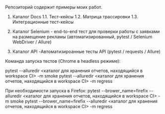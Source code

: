 Репозиторий содержит примеры моих работ.

1. Каталог Docs
    1.1. Тест-кейсы
    1.2. Матрица трассировки
    1.3. Интеграционные тест-кейсы

2. Каталог Selenium - end-to-end тест для проверки работы с заявками на размещение рекламы (автоматизированный, pytest / Selenium WebDriver / Allure)

3. Каталог API -Автоматизироанные тесты API (pytest / requests / Allure)

Команда запуска тестов (Chrome в headless режиме): 

pytest --alluredir <каталог для хранения отчетов, находящийся в workspace CI> -m smoke
pytest --alluredir <каталог для хранения отчетов, находящийся в workspace CI> -m regress

При необходимости запуска в Firefox:
pytest --brower_name=firefix --alluredir <каталог для хранения отчетов, находящийся в workspace CI> -m smoke
pytest --brower_name=firefix --alluredir <каталог для хранения отчетов, находящийся в workspace CI> -m regress
